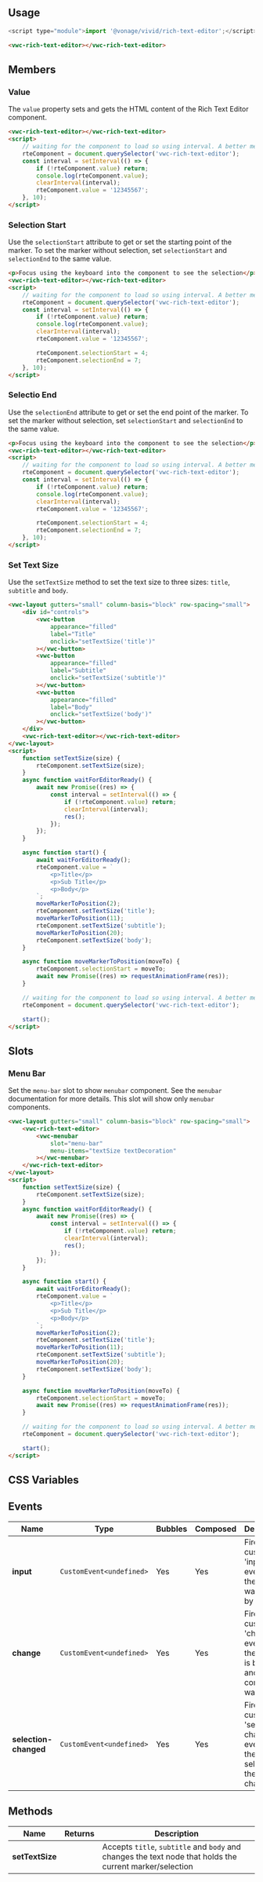 ## Usage

```js
<script type="module">import '@vonage/vivid/rich-text-editor';</script>
```

```html preview
<vwc-rich-text-editor></vwc-rich-text-editor>
```

## Members

### Value

The `value` property sets and gets the HTML content of the Rich Text Editor component.

```html preview
<vwc-rich-text-editor></vwc-rich-text-editor>
<script>
	// waiting for the component to load so using interval. A better mechanism is in the works.
	rteComponent = document.querySelector('vwc-rich-text-editor');
	const interval = setInterval(() => {
		if (!rteComponent.value) return;
		console.log(rteComponent.value);
		clearInterval(interval);
		rteComponent.value = '12345567';
	}, 10);
</script>
```

### Selection Start

Use the `selectionStart` attribute to get or set the starting point of the marker. To set the marker without selection, set `selectionStart` and `selectionEnd` to the same value.

```html preview
<p>Focus using the keyboard into the component to see the selection</p>
<vwc-rich-text-editor></vwc-rich-text-editor>
<script>
	// waiting for the component to load so using interval. A better mechanism is in the works.
	rteComponent = document.querySelector('vwc-rich-text-editor');
	const interval = setInterval(() => {
		if (!rteComponent.value) return;
		console.log(rteComponent.value);
		clearInterval(interval);
		rteComponent.value = '12345567';

		rteComponent.selectionStart = 4;
		rteComponent.selectionEnd = 7;
	}, 10);
</script>
```

### Selectio End

Use the `selectionEnd` attribute to get or set the end point of the marker. To set the marker without selection, set `selectionStart` and `selectionEnd` to the same value.

```html preview
<p>Focus using the keyboard into the component to see the selection</p>
<vwc-rich-text-editor></vwc-rich-text-editor>
<script>
	// waiting for the component to load so using interval. A better mechanism is in the works.
	rteComponent = document.querySelector('vwc-rich-text-editor');
	const interval = setInterval(() => {
		if (!rteComponent.value) return;
		console.log(rteComponent.value);
		clearInterval(interval);
		rteComponent.value = '12345567';

		rteComponent.selectionStart = 4;
		rteComponent.selectionEnd = 7;
	}, 10);
</script>
```

### Set Text Size

Use the `setTextSize` method to set the text size to three sizes: `title`, `subtitle` and `body`.

```html preview
<vwc-layout gutters="small" column-basis="block" row-spacing="small">
	<div id="controls">
		<vwc-button
			appearance="filled"
			label="Title"
			onclick="setTextSize('title')"
		></vwc-button>
		<vwc-button
			appearance="filled"
			label="Subtitle"
			onclick="setTextSize('subtitle')"
		></vwc-button>
		<vwc-button
			appearance="filled"
			label="Body"
			onclick="setTextSize('body')"
		></vwc-button>
	</div>
	<vwc-rich-text-editor></vwc-rich-text-editor>
</vwc-layout>
<script>
	function setTextSize(size) {
		rteComponent.setTextSize(size);
	}
	async function waitForEditorReady() {
		await new Promise((res) => {
			const interval = setInterval(() => {
				if (!rteComponent.value) return;
				clearInterval(interval);
				res();
			});
		});
	}

	async function start() {
		await waitForEditorReady();
		rteComponent.value = `
			<p>Title</p>
			<p>Sub Title</p>
			<p>Body</p>
		`;
		moveMarkerToPosition(2);
		rteComponent.setTextSize('title');
		moveMarkerToPosition(11);
		rteComponent.setTextSize('subtitle');
		moveMarkerToPosition(20);
		rteComponent.setTextSize('body');
	}

	async function moveMarkerToPosition(moveTo) {
		rteComponent.selectionStart = moveTo;
		await new Promise((res) => requestAnimationFrame(res));
	}

	// waiting for the component to load so using interval. A better mechanism is in the works.
	rteComponent = document.querySelector('vwc-rich-text-editor');

	start();
</script>
```

## Slots

### Menu Bar

Set the `menu-bar` slot to show `menubar` component. See the `menubar` documentation for more details. This slot will show only `menubar` components.

```html preview 250px
<vwc-layout gutters="small" column-basis="block" row-spacing="small">
	<vwc-rich-text-editor>
		<vwc-menubar
			slot="menu-bar"
			menu-items="textSize textDecoration"
		></vwc-menubar>
	</vwc-rich-text-editor>
</vwc-layout>
<script>
	function setTextSize(size) {
		rteComponent.setTextSize(size);
	}
	async function waitForEditorReady() {
		await new Promise((res) => {
			const interval = setInterval(() => {
				if (!rteComponent.value) return;
				clearInterval(interval);
				res();
			});
		});
	}

	async function start() {
		await waitForEditorReady();
		rteComponent.value = `
			<p>Title</p>
			<p>Sub Title</p>
			<p>Body</p>
		`;
		moveMarkerToPosition(2);
		rteComponent.setTextSize('title');
		moveMarkerToPosition(11);
		rteComponent.setTextSize('subtitle');
		moveMarkerToPosition(20);
		rteComponent.setTextSize('body');
	}

	async function moveMarkerToPosition(moveTo) {
		rteComponent.selectionStart = moveTo;
		await new Promise((res) => requestAnimationFrame(res));
	}

	// waiting for the component to load so using interval. A better mechanism is in the works.
	rteComponent = document.querySelector('vwc-rich-text-editor');

	start();
</script>
```

## CSS Variables

## Events

<div class="table-wrapper">

| Name                  | Type                     | Bubbles | Composed | Description                                                                           |
| --------------------- | ------------------------ | ------- | -------- | ------------------------------------------------------------------------------------- |
| **input**             | `CustomEvent<undefined>` | Yes     | Yes      | Fires a custom 'input' event when the content was editted by the user                 |
| **change**            | `CustomEvent<undefined>` | Yes     | Yes      | Fires a custom 'change' event when the element is blurred and the content was editted |
| **selection-changed** | `CustomEvent<undefined>` | Yes     | Yes      | Fires a custom 'selection-changed' event when the selection in the editor changed     |

</div>

## Methods

<div class="table-wrapper">

| Name            | Returns | Description                                                                                              |
| --------------- | ------- | -------------------------------------------------------------------------------------------------------- |
| **setTextSize** |         | Accepts `title`, `subtitle` and `body` and changes the text node that holds the current marker/selection |

</div>
